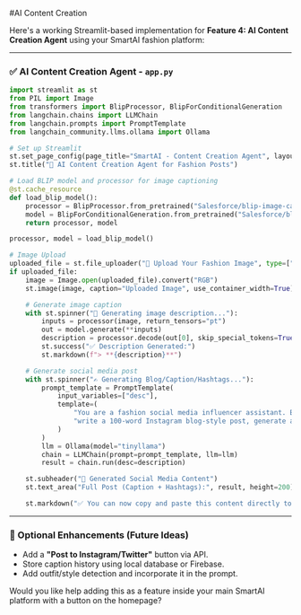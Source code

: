 #AI Content Creation

Here's a working Streamlit-based implementation for **Feature 4: AI Content Creation Agent** using your SmartAI fashion platform:

---

### ✅ **AI Content Creation Agent - `app.py`**

```python
import streamlit as st
from PIL import Image
from transformers import BlipProcessor, BlipForConditionalGeneration
from langchain.chains import LLMChain
from langchain.prompts import PromptTemplate
from langchain_community.llms.ollama import Ollama

# Set up Streamlit
st.set_page_config(page_title="SmartAI - Content Creation Agent", layout="wide")
st.title("🧠 AI Content Creation Agent for Fashion Posts")

# Load BLIP model and processor for image captioning
@st.cache_resource
def load_blip_model():
    processor = BlipProcessor.from_pretrained("Salesforce/blip-image-captioning-base")
    model = BlipForConditionalGeneration.from_pretrained("Salesforce/blip-image-captioning-base")
    return processor, model

processor, model = load_blip_model()

# Image Upload
uploaded_file = st.file_uploader("📸 Upload Your Fashion Image", type=["jpg", "jpeg", "png"])
if uploaded_file:
    image = Image.open(uploaded_file).convert("RGB")
    st.image(image, caption="Uploaded Image", use_container_width=True)

    # Generate image caption
    with st.spinner("🧠 Generating image description..."):
        inputs = processor(image, return_tensors="pt")
        out = model.generate(**inputs)
        description = processor.decode(out[0], skip_special_tokens=True)
        st.success("✅ Description Generated:")
        st.markdown(f"> **{description}**")

    # Generate social media post
    with st.spinner("✍️ Generating Blog/Caption/Hashtags..."):
        prompt_template = PromptTemplate(
            input_variables=["desc"],
            template=(
                "You are a fashion social media influencer assistant. Based on the image description: '{desc}', "
                "write a 100-word Instagram blog-style post, generate an attractive caption, and list 5 hashtags."
            )
        )
        llm = Ollama(model="tinyllama")
        chain = LLMChain(prompt=prompt_template, llm=llm)
        result = chain.run(desc=description)

    st.subheader("📢 Generated Social Media Content")
    st.text_area("Full Post (Caption + Hashtags):", result, height=200)

    st.markdown("✅ You can now copy and paste this content directly to Instagram or Twitter!")

```

---

### 🧩 Optional Enhancements (Future Ideas)
- Add a **"Post to Instagram/Twitter"** button via API.
- Store caption history using local database or Firebase.
- Add outfit/style detection and incorporate it in the prompt.

Would you like help adding this as a feature inside your main SmartAI platform with a button on the homepage?
